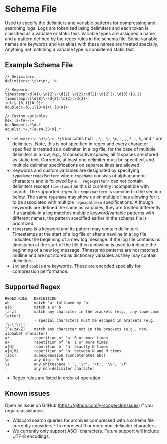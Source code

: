 # Schema File

Used to specify the delimiters and variable patterns for compressing and
searching logs. Logs are tokenized using delimiters and each token is classified
as a variable or static text. Variable types are assigned a name and a pattern
defined by the regex rules in the schema file. Some variable names are keywords
and variables with these names are treated specially, Anything not matching a
variable type is considered static text.

## Example Schema File 

```
// Delimiters
delimiters: \t\r\n:,!;%

// Keywords
timestamp:\d{4}\-\d{2}\-\d{2} \d{2}:\d{2}:\d{2}(\.\d{3}){0,1}
timestamp:\[\d{8}\-\d{2}:\d{2}:\d{2}\]
int:\-{0,1}[0-9]+
double:\-{0,1}[0-9]+\.[0-9]+

// Custom variables
hex:[a-fA-F]+
hasNumber:.*\d.*
equals:.*=.*[a-zA-Z0-9].*
```

* `delimiters: \t\r\n:,!;%` indicates that ` `, `\t`, `\r`, `\n`, `:`, `,`, `!`,
  `;`, `%`, and `'` are delimiters. Note, this is not specified in regex and
  every character specified is treated as a delimiter. In a log file, for the
  case of multiple delimiters in a row, e.g., N consecutive spaces, all N spaces
  are stored as static text. Currently, at least one delimiter must be
  specified, and multiple delimiter specifications on separate lines are
  allowed.
* Keywords and custom variables are designated by specifying
  `typeName:regexPattern` where `typeName` consists of alphanumeric characters
  and is followed by a `:`. `regexpattern` can not contain delimiters (except
  `timestamp`) as this is currently incompatible with search. The supported
  regex for `regexpattern` is specified in the section below. The same 
  `typeName` may show up on multiple lines allowing for it to be associated
  with multiple `regexpattern` specifications. Although keywords are defined the
  same as variables, they are treated differently. If a variable in a log
  matches multiple keyword/variable patterns with different names, the pattern
  specified earlier in the schema file is prioritized.
* `timestamp` is a keyword and its pattern may contain delimiters. Timestamps at
  the start of a log file or after a newline in a log file indicates the
  beginning of a new log message. If the log file contains no timestamp at the
  start of the file then a newline is used to indicate the beginning of a new
  log message. Timestamp patterns are not matched midline and are not stored as
  dictionary variables as they may contain delimiters.
* `int` and `double` are keywords. These are encoded specially for compression
  performance.

## Supported Regex
```
REGEX RULE   DEFINITION
ab           match 'a' followed by 'b'
a|b          match a or b
[a-z]        match any character in the brackets (e.g., any lowercase letter)
             - special characters must be escaped in brackets (e.g., [\.\(\\])
[^a-zA-Z]    match any character not in the brackets (e.g., non-alphabet character)
a*           repetition of 'a' 0 or more times
a+           repetition of 'a' 1 or more times
a{N}         repetition of 'a' exactly N times
a{N,M}       repetition of 'a' between N and M times
(abc)        subexpression (concatenates abc)
\d           any digit 0-9
\s           any whitespace ' ', '\r', '\t', '\v', '\f'
.            any non-delimiter character
```

* Regex rules are listed in order of operation

## Known issues
Open an issue on GitHub (https://github.com/y-scope/clp/issues) if you require 
assistance.

* Wildcard search queries for archives compressed with a schema file currently 
  considers `*` to represent 0 or more non-delimiter characters.
* We currently only support ASCII characters. Future support will include UTF-8
  encodings.
